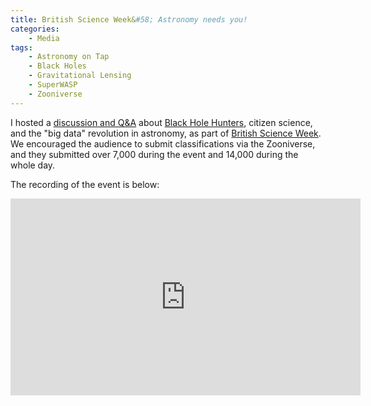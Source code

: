```yaml
---
title: British Science Week&#58; Astronomy needs you!
categories:
    - Media
tags:
    - Astronomy on Tap
    - Black Holes
    - Gravitational Lensing
    - SuperWASP
    - Zooniverse
---
```


I hosted a [discussion and Q&A](https://www.superwasp.org/britishscienceweek/) about [Black Hole Hunters](https://www.zooniverse.org/projects/hughdickinson/superwasp-black-hole-hunters), citizen science, and the "big data" revolution in astronomy, as part of [British Science Week](https://www.open.edu/openlearn/science-maths-technology/across-the-sciences/british-science-week). We encouraged the audience to submit classifications via the Zooniverse, and they submitted over 7,000 during the event and 14,000 during the whole day.

The recording of the event is below:

<iframe width="560" height="315" src="https://www.youtube-nocookie.com/embed/xKgf1p8lr5o" title="YouTube video player" frameborder="0" allow="accelerometer; autoplay; clipboard-write; encrypted-media; gyroscope; picture-in-picture" allowfullscreen></iframe>